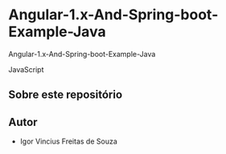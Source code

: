 # Angular-1.x-And-Spring-boot-Example-Java
Angular-1.x-And-Spring-boot-Example-Java


JavaScript
## Sobre este repositório



## Autor

* Igor Vincius Freitas de Souza
